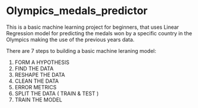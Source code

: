 # Olympics_medals_predictor
This is a basic machine learning project for beginners, that uses Linear Regression model for predicting the medals won by a specific country in the Olympics making the use of the previous years data.

There are 7  steps to  building a basic machine leraning model:

1. FORM A HYPOTHESIS
2. FIND THE DATA 
3. RESHAPE THE DATA
4. CLEAN THE DATA 
5. ERROR METRICS
6. SPLIT THE DATA ( TRAIN & TEST )
7. TRAIN THE MODEL
